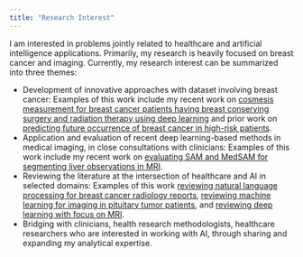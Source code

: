 ```yaml
---
title: "Research Interest"
---
```



I am interested in problems jointly related to healthcare and artificial intelligence applications. Primarily, my research is heavily focused on breast cancer and imaging. Currently, my research interest can be summarized into three themes: 
* Development of innovative approaches with dataset involving breast cancer: Examples of this work include my recent work on [cosmesis measurement for breast cancer patients having breast conserving surgery and radiation therapy using deep learning](https://www.sciencedirect.com/science/article/abs/pii/S0957417423027112) and prior work on [predicting future occurrence of breast cancer in high-risk patients](https://onlinelibrary.wiley.com/doi/abs/10.1002/jmri.26636).
* Application and evaluation of recent deep learning-based methods in medical imaging, in close consultations with clinicians: Examples of this work include my recent work on [evaluating SAM and MedSAM for segmenting liver observations in MRI](https://journals.sagepub.com/doi/full/10.1177/08465371241250215). 
* Reviewing the literature at the intersection of healthcare and AI in selected domains: Examples of this work [reviewing natural language processing for breast cancer radiology reports](https://www.frontiersin.org/journals/oncology/articles/10.3389/fonc.2023.1160167/full), [reviewing machine learning for imaging in pituitary tumor patients]([https://onlinelibrary.wiley.com/doi/full/10.1002/jmri.26534](https://link.springer.com/article/10.1007/s11102-019-01026-x)), and [reviewing deep learning with focus on MRI](https://onlinelibrary.wiley.com/doi/full/10.1002/jmri.26534). 
* Bridging with clinicians, health research methodologists, healthcare researchers who are interested in working with AI, through sharing and expanding my analytical expertise. 
